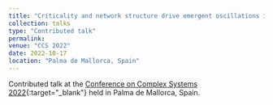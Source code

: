```yaml
---
title: "Criticality and network structure drive emergent oscillations in a stochastic whole-brain model"
collection: talks
type: "Contributed talk"
permalink:
venue: "CCS 2022"
date: 2022-10-17
location: "Palma de Mallorca, Spain"
---
```


Contributed talk at the [Conference on Complex Systems 2022](https://www.ccs2022.org/){:target="_blank"}<!--_--> held in Palma de Mallorca, Spain.
